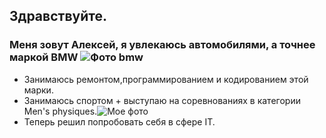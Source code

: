 ## Здравствуйте. 
### Меня зовут Алексей, я увлекаюсь автомобилями, а точнее маркой BMW ![Фото bmw](https://cdn.motor1.com/images/mgl/P33NqL/s1/2022-bmw-m3-touring.jpg)
* Занимаюсь ремонтом,программированием и кодированием этой марки.
* Занимаюсь спортом + выступаю на соревнованиях в категории Men's physiques.![Мое фото](https://i.mycdn.me/i?r=AyH4iRPQ2q0otWIFepML2LxRjfH6UlqclnxdmheFhYhg_w&dpr=2)
*  Теперь решил попробовать себя в сфере  IT.